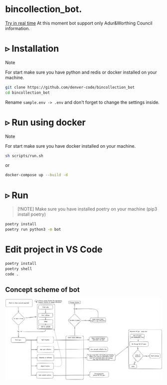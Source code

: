 # bincollection_bot. 
[Try in real time](https://t.me/bincollection_bot)
At this moment bot support only Adur&Worthing Council information.  
# ▹ Installation #
> [!NOTE]  
> For start make sure you have python and redis or docker installed on your machine.
``` Bash
git clone https://github.com/denver-code/bincollection_bot
cd bincollection_bot
```   
Rename ```sample.env -> .env``` and don't forget to change the settings inside.
# ▹ Run using docker #
> [!NOTE]  
> For start make sure you have docker installed on your machine.
```bash
sh scripts/run.sh
```
or
``` bash
docker-compose up --build -d
```
# ▹ Run #
> [!NOTE] Make sure you have installed poetry on your machine (pip3 install poetry)
``` Bash
poetry install
poetry run python3 -m bot
```

# Edit project in VS Code
``` bash
poetry install
poetry shell
code .
```

## Concept scheme of bot

![concept](github/concept.jpeg)
